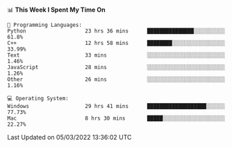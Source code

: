 
<!--START_SECTION:waka-->
📊 **This Week I Spent My Time On** 

```text
💬 Programming Languages: 
Python                   23 hrs 36 mins      ███████████████░░░░░░░░░░   61.8% 
C++                      12 hrs 58 mins      ████████░░░░░░░░░░░░░░░░░   33.99% 
Text                     33 mins             ░░░░░░░░░░░░░░░░░░░░░░░░░   1.46% 
JavaScript               28 mins             ░░░░░░░░░░░░░░░░░░░░░░░░░   1.26% 
Other                    26 mins             ░░░░░░░░░░░░░░░░░░░░░░░░░   1.16%

💻 Operating System: 
Windows                  29 hrs 41 mins      ███████████████████░░░░░░   77.73% 
Mac                      8 hrs 30 mins       █████░░░░░░░░░░░░░░░░░░░░   22.27%

```


 Last Updated on 05/03/2022 13:36:02 UTC
<!--END_SECTION:waka-->
